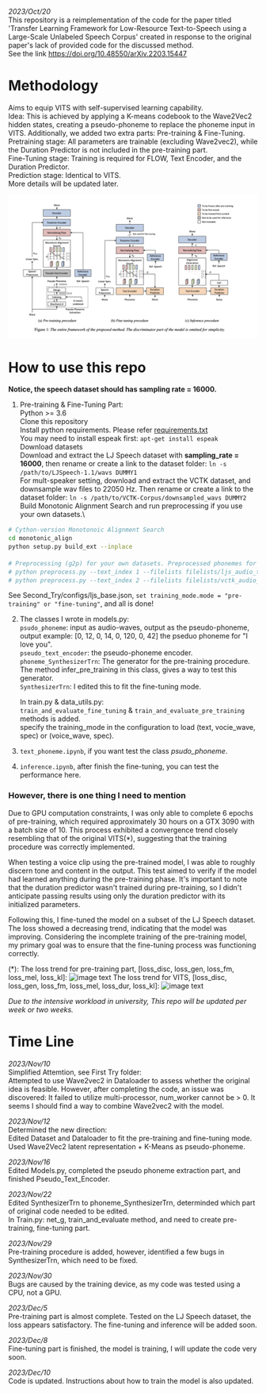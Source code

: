 *2023/Oct/20*\
This repository is a reimplementation of the code for the paper titled 'Transfer Learning Framework for Low-Resource Text-to-Speech using a Large-Scale Unlabeled Speech Corpus' created in response to the original paper's lack of provided code for the discussed method. \
See the link https://doi.org/10.48550/arXiv.2203.15447

# Methodology 
Aims to equip VITS with self-supervised learning capability.\
Idea: This is achieved by applying a K-means codebook to the Wave2Vec2 hidden states, creating a pseudo-phoneme to replace the phoneme input in VITS. Additionally, we added two extra parts: Pre-training & Fine-Tuning. \
Pretraining stage: All parameters are trainable (excluding Wave2vec2), while the Duration Predictor is not included in the pre-training part.\
Fine-Tuning stage: Training is required for FLOW, Text Encoder, and the Duration Predictor.\
Prediction stage: Identical to VITS.\
More details will be updated later.

![image text](https://github.com/Ezekiel-Zhao/vits/blob/main/Img_folder/model.png)

# How to use this repo 
**Notice, the speech dataset should has sampling rate = 16000.**
1. Pre-training & Fine-Tuning Part: \
  Python >= 3.6\
  Clone this repository\
  Install python requirements. Please refer [requirements.txt](requirements.txt)\
      You may need to install espeak first: `apt-get install espeak`\
  Download datasets\
      Download and extract the LJ Speech dataset with **sampling_rate = 16000**, then rename or create a link to the dataset folder: `ln -s /path/to/LJSpeech-1.1/wavs DUMMY1`\
      For mult-speaker setting, download and extract the VCTK dataset, and downsample wav files to 22050 Hz. Then rename or create a link to the dataset folder: `ln -s /path/to/VCTK-Corpus/downsampled_wavs DUMMY2`\
  Build Monotonic Alignment Search and run preprocessing if you use your own datasets.\
  ```sh
  # Cython-version Monotonoic Alignment Search
  cd monotonic_align
  python setup.py build_ext --inplace

  # Preprocessing (g2p) for your own datasets. Preprocessed phonemes for LJ Speech and VCTK have been already provided.
  # python preprocess.py --text_index 1 --filelists filelists/ljs_audio_text_train_filelist.txt filelists/ljs_audio_text_val_filelist.txt filelists/ljs_audio_text_test_filelist.txt 
  # python preprocess.py --text_index 2 --filelists filelists/vctk_audio_sid_text_train_filelist.txt filelists/vctk_audio_sid_text_val_filelist.txt filelists/vctk_audio_sid_text_test_filelist.txt
  ```
  See Second_Try/configs/ljs_base.json, ```set training_mode.mode = "pre-training" or "fine-tuning"```, and all is done!

2. The classes I wrote in models.py: \
   ```psudo_phoneme```: input as audio-waves, output as the pseudo-phoneme, output example: [0, 12, 0, 14, 0, 120, 0, 42] the pseduo phoneme for "I love you".\
   ```pseudo_text_encoder```: the pseudo-phoneme encoder. \
   ```phoneme_SynthesizerTrn```: The generator for the pre-training procedure. The method infer_pre_training in this class, gives a way to test this generator. \
   ```SynthesizerTrn```: I edited this to fit the fine-tuning mode. 

   In train.py & data_utils.py:\
   ```train_and_evaluate_fine_tuning``` & ```train_and_evaluate_pre_training``` methods is added.\
   specify the training_mode in the configuration to load (text, vocie_wave, spec) or (voice_wave, spec).

3. ```text_phoneme.ipynb```, if you want test the class *psudo_phoneme*. 
4. ```inference.ipynb```, after finish the fine-tuning, you can test the performance here.



### However, there is one thing I need to mention
Due to GPU computation constraints, I was only able to complete 6 epochs of pre-training, which required approximately 30 hours on a GTX 3090 with a batch size of 10. This process exhibited a convergence trend closely resembling that of the original VITS(*), suggesting that the training procedure was correctly implemented.

When testing a voice clip using the pre-trained model, I was able to roughly discern tone and content in the output. This test aimed to verify if the model had learned anything during the pre-training phase. It's important to note that the duration predictor wasn't trained during pre-training, so I didn't anticipate passing results using only the duration predictor with its initialized parameters.

Following this, I fine-tuned the model on a subset of the LJ Speech dataset. The loss showed a decreasing trend, indicating that the model was improving. Considering the incomplete training of the pre-training model, my primary goal was to ensure that the fine-tuning process was functioning correctly.

(*):
The loss trend for pre-training part, [loss_disc, loss_gen, loss_fm, loss_mel, loss_kl]:
![image text](https://github.com/Ezekiel-Zhao/vits/blob/main/Img_folder/pre-training.png)
The loss trend for VITS, [loss_disc, loss_gen, loss_fm, loss_mel, loss_dur, loss_kl]:
![image text](https://github.com/Ezekiel-Zhao/vits/blob/main/Img_folder/vits.png)





*Due to the intensive workload in university, This repo will be updated per week or two weeks.* 

# Time Line 

*2023/Nov/10* \
Simplified Attemtion, see First Try folder: \
Attempted to use Wave2vec2 in Dataloader to assess whether the original idea is feasible. However, after completing the code, an issue was discovered: It failed to utilize multi-processor, num_worker cannot be > 0. It seems I should find a way to combine Wave2vec2 with the model.

*2023/Nov/12* \
Determined the new direction: \
Edited Dataset and Dataloader to fit the pre-training and fine-tuning mode. \
Used Wave2Vec2 latent representation + K-Means as pseudo-phoneme.

*2023/Nov/16* \
Edited Models.py, completed the pseudo phoneme extraction part, and finished Pseudo_Text_Encoder.

*2023/Nov/22* \
Edited SynthesizerTrn to phoneme_SynthesizerTrn, determinded which part of original code needed to be edited.\
In Train.py: net_g, train_and_evaluate method, and need to create pre-training, fine-tuning part.

*2023/Nov/29* \
Pre-training procedure is added, however, identified a few bugs in SynthesizerTrn, which need to be fixed.

*2023/Nov/30* \
Bugs are caused by the training device, as my code was tested using a CPU, not a GPU.

*2023/Dec/5* \
Pre-training part is almost complete. Tested on the LJ Speech dataset, the loss appears satisfactory. The fine-tuning and inference will be added soon.

*2023/Dec/8* \
Fine-tuning part is finished, the model is training, I will update the code very soon.

*2023/Dec/10* \
Code is updated. Instructions about how to train the model is also updated. 
